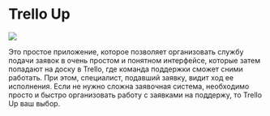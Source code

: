 # Trello Up
 
<img src="http://dkonnov.ru/github/trello_up.png">

Это простое приложение, которое позволяет организовать службу подачи заявок в очень простом и понятном интерфейсе, которые затем попадают на доску в Trello, где команда поддержки сможет сними работать.
При этом, специалист, подавший заявку, видит ход ее исполнения.
Если не нужно сложна заявочная система, необходимо просто и быстро организовать работу с заявками на поддержу, то Trello Up ваш выбор.
